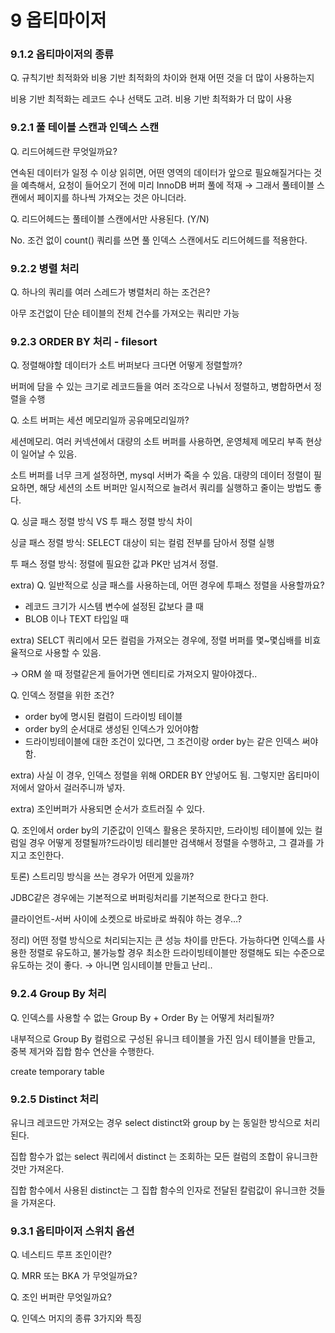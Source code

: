 # 9 옵티마이저

### 9.1.2 옵티마이저의 종류

Q. 규칙기반 최적화와 비용 기반 최적화의 차이와 현재 어떤 것을 더 많이 사용하는지

비용 기반 최적화는 레코드 수나 선택도 고려. 비용 기반 최적화가 더 많이 사용

### 9.2.1 풀 테이블 스캔과 인덱스 스캔

Q. 리드어헤드란 무엇일까요?

연속된 데이터가 일정 수 이상 읽히면, 어떤 영역의 데이터가 앞으로 필요해질거다는 것을 예측해서, 요청이 들어오기 전에 미리 InnoDB 버퍼 풀에 적재 → 그래서 풀테이블 스캔에서 페이지를 하나씩 가져오는 것은 아니더라.

Q. 리드어헤드는 풀테이블 스캔에서만 사용된다. (Y/N)

No. 조건 없이 count() 쿼리를 쓰면 풀 인덱스 스캔에서도 리드어헤드를 적용한다.

### 9.2.2 병렬 처리

Q. 하나의 쿼리를 여러 스레드가 병렬처리 하는 조건은?

아무 조건없이 단순 테이블의 전체 건수를 가져오는 쿼리만 가능

### 9.2.3  ORDER BY 처리 - filesort

Q. 정렬해야할 데이터가 소트 버퍼보다 크다면 어떻게 정렬할까?

버퍼에 담을 수 있는 크기로 레코드들을 여러 조각으로 나눠서 정렬하고, 병합하면서 정렬을 수행

Q. 소트 버퍼는 세션 메모리일까 공유메모리일까?

세션메모리. 여러 커넥션에서 대량의 소트 버퍼를 사용하면, 운영체제 메모리 부족 현상이 일어날 수 있음.

소트 버퍼를 너무 크게 설정하면, mysql 서버가 죽을 수 있음. 대량의 데이터 정렬이 필요하면, 해당 세션의 소트 버퍼만 일시적으로 늘려서 쿼리를 실행하고 줄이는 방법도 좋다.

Q.  싱글 패스 정렬 방식 VS 투 패스 정렬 방식 차이

싱글 패스 정렬 방식: SELECT 대상이 되는 컬럼 전부를 담아서 정렬 실행

투 패스 정렬 방식: 정렬에 필요한 값과 PK만 넘겨서 정렬.

extra) Q. 일반적으로 싱글 패스를 사용하는데, 어떤 경우에 투패스 정렬을 사용할까요?

- 레코드 크기가 시스템 변수에 설정된 값보다 클 때
- BLOB 이나 TEXT 타입일 때

extra) SELCT 쿼리에서 모든 컬럼을 가져오는 경우에, 정렬 버퍼를 몇~몇십배를 비효율적으로 사용할 수 있음.

→ ORM 쓸 때 정렬같은게 들어가면 엔티티로 가져오지 말아야겠다..

Q. 인덱스 정렬을 위한 조건?

- order by에 명시된 컬럼이 드라이빙 테이블
- order by의 순서대로 생성된 인덱스가 있어야함
- 드라이빙테이블에 대한 조건이 있다면, 그 조건이랑 order by는 같은 인덱스 써야함.

extra) 사실 이 경우, 인덱스 정렬을 위해 ORDER BY 안넣어도 됨. 그렇지만 옵티마이저에서 알아서 걸러주니까 넣자.

extra) 조인버퍼가 사용되면 순서가 흐트러질 수 있다.

Q. 조인에서 order by의 기준값이  인덱스 활용은 못하지만, 드라이빙 테이블에 있는 컬럼일 경우 어떻게 정렬될까?드라이빙 테리블만 검색해서 정렬을 수행하고, 그 결과를 가지고 조인한다.

토론) 스트리밍 방식을 쓰는 경우가 어떤게 있을까?

JDBC같은 경우에는 기본적으로 버퍼링처리를 기본적으로 한다고 한다.

클라이언트-서버 사이에 소켓으로 바로바로 쏴줘야 하는 경우…?

정리) 어떤 정렬 방식으로 처리되는지는 큰 성능 차이를 만든다. 가능하다면 인덱스를 사용한 정렬로 유도하고, 불가능할 경우 최소한 드라이빙테이블만 정렬해도 되는 수준으로 유도하는 것이 좋다. → 아니면 임시테이블 만들고 난리..

### 9.2.4 Group By 처리

Q. 인덱스를 사용할 수 없는 Group By + Order By 는 어떻게 처리될까?

내부적으로 Group By 컬럼으로 구성된 유니크 테이블을 가진 임시 테이블을 만들고, 중복 제거와 집합 함수 연산을 수행한다.

create temporary table

### 9.2.5 Distinct 처리

유니크 레코드만 가져오는 경우 select distinct와 group by 는 동일한 방식으로 처리된다.

집합 함수가 없는 select 쿼리에서 distinct 는 조회하는 모든 컬럼의 조합이 유니크한 것만 가져온다.

집합 함수에서 사용된 distinct는 그 집합 함수의 인자로 전달된 칼럼값이 유니크한 것들을 가져온다.

### 9.3.1 옵티마이저 스위치 옵션

Q. 네스티드 루프 조인이란?

Q. MRR 또는 BKA 가 무엇일까요?

Q. 조인 버퍼란 무엇일까요?

Q. 인덱스 머지의 종류 3가지와 특징